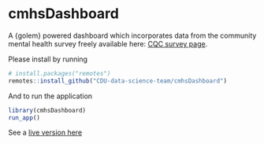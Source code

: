 
<!-- README.md is generated from README.Rmd. Please edit that file -->

# cmhsDashboard

A {golem} powered dashboard which incorporates data from the community
mental health survey freely available here: [CQC survey
page](https://www.cqc.org.uk/publications/surveys/community-mental-health-survey-2020).

Please install by running

``` r
# install.packages("remotes")
remotes::install_github("CDU-data-science-team/cmhsDashboard")
```

And to run the application

``` r
library(cmhsDashboard)
run_app()
```

See a [live version
here](https://involve.nottshc.nhs.uk:8443/cmhs_dashboard/)
